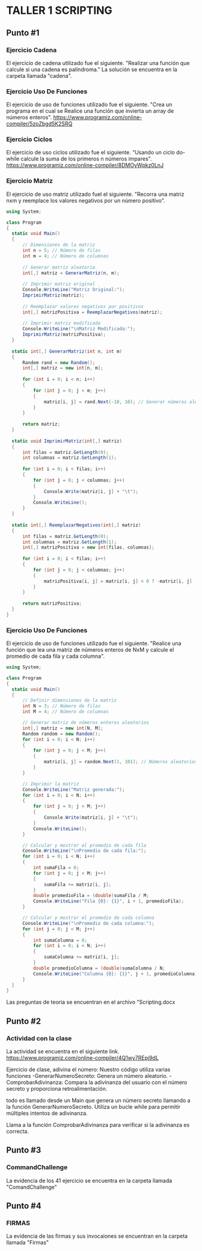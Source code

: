 # TALLER 1 SCRIPTING
## Punto #1
### Ejercicio Cadena
  El ejercicio de cadena utilizado fue el siguiente.
  "Realizar una función que calcule si una cadena es palindroma."
  La solución se encuentra en la carpeta llamada "cadena". 

   ### Ejercicio Uso De Funciones
   El ejercicio de uso de funciones utilizado fue el siguiente.
  "Crea un programa en el cual se Realice una función que invierta 
   un array de números enteros".
   https://www.programiz.com/online-compiler/5zoZbgd5K2SRQ

### Ejercicio Ciclos
  El ejercicio de uso ciclos utilizado fue el siguiente.
  "Usando un ciclo do-while calcule la suma de los primeros n números impares".
  https://www.programiz.com/online-compiler/8DMOyWpkz0LnJ

### Ejercicio Matriz
  El ejercicio de uso matriz utilizado fuel el siguiente.
  "Recorra una matriz nxm y reemplace los valores negativos por un número positivo".

  
  ```c#
  using System;

class Program
{
    static void Main()
    {
        // Dimensiones de la matriz
        int n = 5; // Número de filas
        int m = 4; // Número de columnas
        
        // Generar matriz aleatoria
        int[,] matriz = GenerarMatriz(n, m);
        
        // Imprimir matriz original
        Console.WriteLine("Matriz Original:");
        ImprimirMatriz(matriz);
        
        // Reemplazar valores negativos por positivos
        int[,] matrizPositiva = ReemplazarNegativos(matriz);
        
        // Imprimir matriz modificada
        Console.WriteLine("\nMatriz Modificada:");
        ImprimirMatriz(matrizPositiva);
    }
    
    static int[,] GenerarMatriz(int n, int m)
    {
        Random rand = new Random();
        int[,] matriz = new int[n, m];
        
        for (int i = 0; i < n; i++)
        {
            for (int j = 0; j < m; j++)
            {
                matriz[i, j] = rand.Next(-10, 10); // Generar números aleatorios entre -10 y 9
            }
        }
        
        return matriz;
    }
    
    static void ImprimirMatriz(int[,] matriz)
    {
        int filas = matriz.GetLength(0);
        int columnas = matriz.GetLength(1);
        
        for (int i = 0; i < filas; i++)
        {
            for (int j = 0; j < columnas; j++)
            {
                Console.Write(matriz[i, j] + "\t");
            }
            Console.WriteLine();
        }
    }
    
    static int[,] ReemplazarNegativos(int[,] matriz)
    {
        int filas = matriz.GetLength(0);
        int columnas = matriz.GetLength(1);
        int[,] matrizPositiva = new int[filas, columnas];
        
        for (int i = 0; i < filas; i++)
        {
            for (int j = 0; j < columnas; j++)
            {
                matrizPositiva[i, j] = matriz[i, j] < 0 ? -matriz[i, j] : matriz[i, j];
            }
        }
        
        return matrizPositiva;
    }
}
 ```
### Ejercicio Uso De Funciones
   El ejercicio de uso de funciones utilizado fue el siguiente.
  "Realice una función que lea una matriz de números enteros de NxM y calcule el promedio de cada fila y cada columna".

  ```c#
using System;

class Program
{
    static void Main()
    {
        // Definir dimensiones de la matriz
        int N = 3; // Número de filas
        int M = 4; // Número de columnas

        // Generar matriz de números enteros aleatorios
        int[,] matriz = new int[N, M];
        Random random = new Random();
        for (int i = 0; i < N; i++)
        {
            for (int j = 0; j < M; j++)
            {
                matriz[i, j] = random.Next(1, 101); // Números aleatorios entre 1 y 100
            }
        }

        // Imprimir la matriz
        Console.WriteLine("Matriz generada:");
        for (int i = 0; i < N; i++)
        {
            for (int j = 0; j < M; j++)
            {
                Console.Write(matriz[i, j] + "\t");
            }
            Console.WriteLine();
        }

        // Calcular y mostrar el promedio de cada fila
        Console.WriteLine("\nPromedio de cada fila:");
        for (int i = 0; i < N; i++)
        {
            int sumaFila = 0;
            for (int j = 0; j < M; j++)
            {
                sumaFila += matriz[i, j];
            }
            double promedioFila = (double)sumaFila / M;
            Console.WriteLine("Fila {0}: {1}", i + 1, promedioFila);
        }

        // Calcular y mostrar el promedio de cada columna
        Console.WriteLine("\nPromedio de cada columna:");
        for (int j = 0; j < M; j++)
        {
            int sumaColumna = 0;
            for (int i = 0; i < N; i++)
            {
                sumaColumna += matriz[i, j];
            }
            double promedioColumna = (double)sumaColumna / N;
            Console.WriteLine("Columna {0}: {1}", j + 1, promedioColumna);
        }
    }
}
  ```

Las preguntas de teoria se encuentran en el archivo "Scripting.docx

## Punto #2
### Actividad con la clase 
La actividad se encuentra en el siguiente link.
https://www.programiz.com/online-compiler/4Q1wy7REpj9dL 

Ejercicio de clase, adivina  el número: Nuestro código utiliza varias funciones
 -GenerarNumeroSecreto:  Genera un número aleatorio.
 -ComprobarAdivinanza:  Compara la adivinanza del usuario con el número secreto y proporciona retroalimentación.

todo es llamado desde un  Main que genera un número secreto llamando a la función GenerarNumeroSecreto.
Utiliza un bucle while para permitir múltiples intentos de adivinanza.

Llama a la función ComprobarAdivinanza para verificar si la adivinanza es correcta.

## Punto #3
### CommandChallenge
La evidencia de los 41 ejercicio se encuentra en la carpeta llamada "ComandChallenge"

## Punto #4
###  FIRMAS
La evidencia de las firmas y sus invocaiones se encuentran en la carpeta llamada "Firmas"

